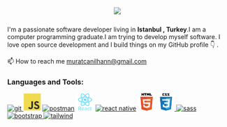 <h1 align="center">
  <a href="https://git.io/typing-svg">
    <img src="https://readme-typing-svg.herokuapp.com/?lines=Hello!+👋;I+am+Muratcan+Ilhan&center=true&size=25">
  </a>
</h1>

I'm a passionate software developer living in **Istanbul , Turkey**.I am a computer programming graduate.I am trying to develop myself software. I love open source development and I build things on my GitHub profile :point_down: .

📫 How to reach me muratcanilhann@gmail.com
<h3 align="left">Languages and Tools:</h3>
<p>
  <a href="https://git-scm.com/"> <img src="https://www.vectorlogo.zone/logos/git-scm/git-scm-icon.svg" alt="git" width="40" height="40"/> </a>
  <a href="https://developer.mozilla.org/en-US/docs/Web/JavaScript"><img src="https://raw.githubusercontent.com/devicons/devicon/master/icons/javascript/javascript-original.svg" alt="javascript" width="40" height="40"/></a>
  <a href="https://www.postman.com/"><img src="https://www.vectorlogo.zone/logos/getpostman/getpostman-icon.svg" alt="postman" width="40" height="40"/></a>
  <a href="https://react.dev/"><img src="https://raw.githubusercontent.com/devicons/devicon/master/icons/react/react-original-wordmark.svg" alt="react" width="40" height="40"/></a>
  <a href="https://reactnative.dev/"><img src="https://reactnative.dev/img/header_logo.svg" alt="react native" width="40" height="40"/></a>
  <a href="https://www.w3schools.com/html/"><img src="https://raw.githubusercontent.com/github/explore/80688e429a7d4ef2fca1e82350fe8e3517d3494d/topics/html/html.png" alt="html" width="40" height="40"/></a>
  <a href="https://www.w3schools.com/css/default.asp"><img src="https://raw.githubusercontent.com/github/explore/80688e429a7d4ef2fca1e82350fe8e3517d3494d/topics/css/css.png" alt="css" width="40" height="40"/>  </a>
  <a href="https://sass-lang.com/"> <img src="https://www.vectorlogo.zone/logos/sass-lang/sass-lang-icon.svg" alt="sass" width="40" height="40"/> </a>
  <a href="https://getbootstrap.com/"> <img src="https://www.vectorlogo.zone/logos/getbootstrap/getbootstrap-icon.svg" alt="bootstrap" width="40" height="40"/> </a>
  <a href="https://tailwindcss.com/"><img src="https://www.vectorlogo.zone/logos/tailwindcss/tailwindcss-icon.svg" alt="tailwind" width="40" height="40"/></a>
</p>


